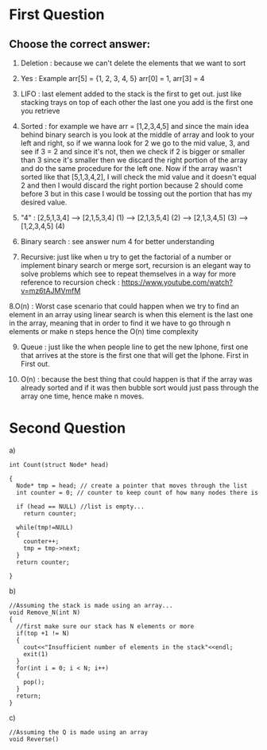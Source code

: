 # First Question 
## Choose the correct answer: 
1. Deletion : because we can't delete the elements that we want to sort 

2. Yes : Example arr[5] = {1, 2, 3, 4, 5} arr[0] = 1, arr[3] = 4

3. LIFO : last element added to the stack is the first to get out. just like stacking trays on top of each other the last one 
          you add is the first one you retrieve 
          
4. Sorted : for example we have arr = [1,2,3,4,5] and since the main idea behind binary search is you look at the middle of
            array and look to your left and right, so if we wanna look for 2 we go to the mid value, 3, and see if 3 = 2 and 
            since it's not, then we check if 2 is bigger or smaller than 3 since it's smaller then we discard the right portion 
            of the array and do the same procedure for the left one. Now if the array wasn't sorted like that [5,1,3,4,2], I will
            check the mid value and it doesn't equal 2 and then I would discard the right portion because 2 should come before 3 
            but in this case I would be tossing out the portion that has my desired value.
5. "4" : [2,5,1,3,4] --> [2,1,5,3,4] (1) --> [2,1,3,5,4] (2) --> [2,1,3,4,5] (3) --> [1,2,3,4,5] (4) 

6. Binary search : see answer num 4 for better understanding 

7. Recursive: just like when u try to get the factorial of a number or implement binary search or merge sort, recursion is an elegant
              way to solve problems which see to repeat themselves in a way for more reference to recursion check : https://www.youtube.com/watch?v=mz6tAJMVmfM

8.O(n) : Worst case scenario that could happen when we try to find an element in an array using linear search is when this 
         element is the last one in the array, meaning that in order to find it we have to go through n elements or make n steps 
         hence the O(n) time complexity 

9. Queue : just like the when people line to get the new Iphone, first one that arrives at the store is the first one that will 
           get the Iphone. First in First out. 

10. O(n) : because the best thing that could happen is that if the array was already sorted and if it was then bubble sort would 
           just pass through the array one time, hence make n moves.
   

# Second Question 

a)

    int Count(struct Node* head)

    {
      Node* tmp = head; // create a pointer that moves through the list
      int counter = 0; // counter to keep count of how many nodes there is 
     
      if (head == NULL) //list is empty... 
        return counter;
      
      while(tmp!=NULL)
      {
        counter++;
        tmp = tmp->next;
      }
      return counter;
      
    }

b)
    
    //Assuming the stack is made using an array... 
    void Remove_N(int N)
    {
      //first make sure our stack has N elements or more 
      if(top +1 != N)
      {
        cout<<"Insufficient number of elements in the stack"<<endl;
        exit(1)
      }
      for(int i = 0; i < N; i++)
      {
        pop();
      }
      return;
    }

c)

    //Assuming the Q is made using an array 
    void Reverse()















